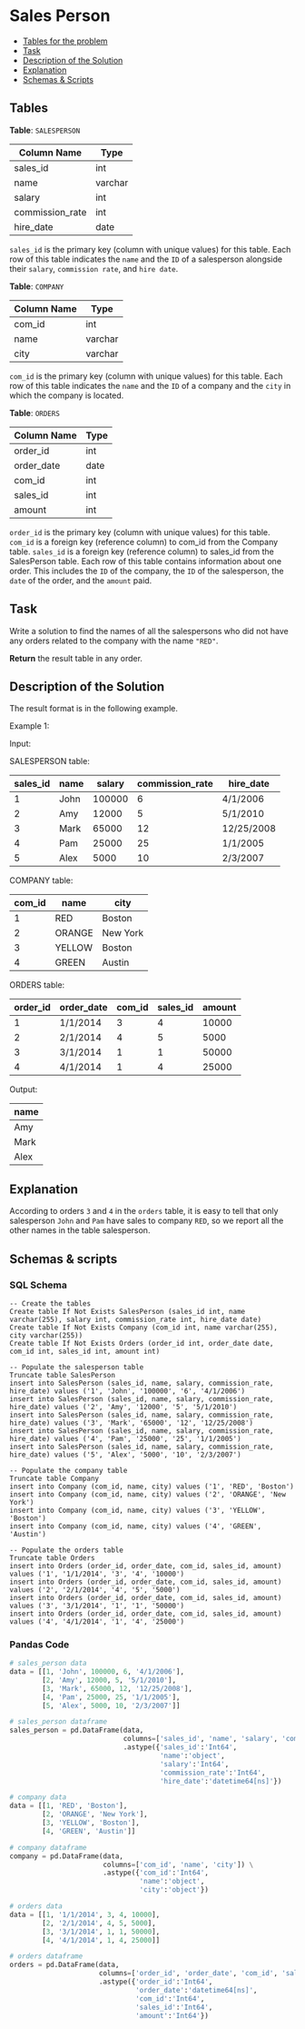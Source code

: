 # Sales Person

- [Tables for the problem](#tables)
- [Task](#task)
- [Description of the Solution](#description-of-the-solution)
- [Explanation](#explanation)
- [Schemas & Scripts](#schemas--scripts)

## Tables 

**Table**: `SALESPERSON`

| Column Name     | Type    |
|-----------------|---------|
| sales_id        | int     |
| name            | varchar |
| salary          | int     |
| commission_rate | int     |
| hire_date       | date    |

`sales_id` is the primary key (column with unique values) for this table.
Each row of this table indicates the `name` and the `ID` of a salesperson alongside their `salary`, 
`commission rate`, and `hire date`.

**Table**: `COMPANY`

| Column Name | Type    |
|-------------|---------|
| com_id      | int     |
| name        | varchar |
| city        | varchar |

`com_id` is the primary key (column with unique values) for this table.
Each row of this table indicates the `name` and the `ID` of a company and the `city` in which the 
company is located.

**Table**: `ORDERS`

| Column Name | Type |
|-------------|------|
| order_id    | int  |
| order_date  | date |
| com_id      | int  |
| sales_id    | int  |
| amount      | int  |

`order_id` is the primary key (column with unique values) for this table.
`com_id` is a foreign key (reference column) to com_id from the Company table.
`sales_id` is a foreign key (reference column) to sales_id from the SalesPerson table.
Each row of this table contains information about one order. This includes the `ID` of the company, 
the `ID` of the salesperson, the `date` of the order, and the `amount` paid.

## Task

Write a solution to find the names of all the salespersons who did not have any orders related to the 
company with the name `"RED"`.

**Return** the result table in any order.

## Description of the Solution ##

The result format is in the following example.

Example 1:

Input: 

SALESPERSON table:

| sales_id | name | salary | commission_rate | hire_date  |
|----------|------|--------|-----------------|------------|
| 1        | John | 100000 | 6               | 4/1/2006   |
| 2        | Amy  | 12000  | 5               | 5/1/2010   |
| 3        | Mark | 65000  | 12              | 12/25/2008 |
| 4        | Pam  | 25000  | 25              | 1/1/2005   |
| 5        | Alex | 5000   | 10              | 2/3/2007   |

COMPANY table:

| com_id | name   | city     |
|--------|--------|----------|
| 1      | RED    | Boston   |
| 2      | ORANGE | New York |
| 3      | YELLOW | Boston   |
| 4      | GREEN  | Austin   |

ORDERS table:

| order_id | order_date | com_id | sales_id | amount |
|----------|------------|--------|----------|--------|
| 1        | 1/1/2014   | 3      | 4        | 10000  |
| 2        | 2/1/2014   | 4      | 5        | 5000   |
| 3        | 3/1/2014   | 1      | 1        | 50000  |
| 4        | 4/1/2014   | 1      | 4        | 25000  |

Output: 

| name |
|------|
| Amy  |
| Mark |
| Alex |

## Explanation ##

According to orders `3` and `4` in the `orders` table, it is easy to tell that only salesperson 
`John` and `Pam` have sales to company `RED`, so we report all the other names in the table salesperson.

## Schemas & scripts

### SQL Schema

```genericsql
-- Create the tables
Create table If Not Exists SalesPerson (sales_id int, name varchar(255), salary int, commission_rate int, hire_date date)
Create table If Not Exists Company (com_id int, name varchar(255), city varchar(255))
Create table If Not Exists Orders (order_id int, order_date date, com_id int, sales_id int, amount int)

-- Populate the salesperson table    
Truncate table SalesPerson
insert into SalesPerson (sales_id, name, salary, commission_rate, hire_date) values ('1', 'John', '100000', '6', '4/1/2006')
insert into SalesPerson (sales_id, name, salary, commission_rate, hire_date) values ('2', 'Amy', '12000', '5', '5/1/2010')
insert into SalesPerson (sales_id, name, salary, commission_rate, hire_date) values ('3', 'Mark', '65000', '12', '12/25/2008')
insert into SalesPerson (sales_id, name, salary, commission_rate, hire_date) values ('4', 'Pam', '25000', '25', '1/1/2005')
insert into SalesPerson (sales_id, name, salary, commission_rate, hire_date) values ('5', 'Alex', '5000', '10', '2/3/2007')

-- Populate the company table
Truncate table Company
insert into Company (com_id, name, city) values ('1', 'RED', 'Boston')
insert into Company (com_id, name, city) values ('2', 'ORANGE', 'New York')
insert into Company (com_id, name, city) values ('3', 'YELLOW', 'Boston')
insert into Company (com_id, name, city) values ('4', 'GREEN', 'Austin')

-- Populate the orders table
Truncate table Orders
insert into Orders (order_id, order_date, com_id, sales_id, amount) values ('1', '1/1/2014', '3', '4', '10000')
insert into Orders (order_id, order_date, com_id, sales_id, amount) values ('2', '2/1/2014', '4', '5', '5000')
insert into Orders (order_id, order_date, com_id, sales_id, amount) values ('3', '3/1/2014', '1', '1', '50000')
insert into Orders (order_id, order_date, com_id, sales_id, amount) values ('4', '4/1/2014', '1', '4', '25000')
```

### Pandas Code

```python
# sales_person data
data = [[1, 'John', 100000, 6, '4/1/2006'], 
        [2, 'Amy', 12000, 5, '5/1/2010'], 
        [3, 'Mark', 65000, 12, '12/25/2008'], 
        [4, 'Pam', 25000, 25, '1/1/2005'], 
        [5, 'Alex', 5000, 10, '2/3/2007']]

# sales_person dataframe
sales_person = pd.DataFrame(data, 
                            columns=['sales_id', 'name', 'salary', 'commission_rate', 'hire_date']) \
                            .astype({'sales_id':'Int64', 
                                     'name':'object', 
                                     'salary':'Int64', 
                                     'commission_rate':'Int64', 
                                     'hire_date':'datetime64[ns]'})

# company data
data = [[1, 'RED', 'Boston'], 
        [2, 'ORANGE', 'New York'], 
        [3, 'YELLOW', 'Boston'], 
        [4, 'GREEN', 'Austin']]

# company dataframe
company = pd.DataFrame(data, 
                       columns=['com_id', 'name', 'city']) \
                       .astype({'com_id':'Int64', 
                                'name':'object', 
                                'city':'object'})

# orders data
data = [[1, '1/1/2014', 3, 4, 10000], 
        [2, '2/1/2014', 4, 5, 5000], 
        [3, '3/1/2014', 1, 1, 50000], 
        [4, '4/1/2014', 1, 4, 25000]]

# orders dataframe
orders = pd.DataFrame(data, 
                      columns=['order_id', 'order_date', 'com_id', 'sales_id', 'amount']) \
                      .astype({'order_id':'Int64', 
                               'order_date':'datetime64[ns]', 
                               'com_id':'Int64', 
                               'sales_id':'Int64', 
                               'amount':'Int64'})

```